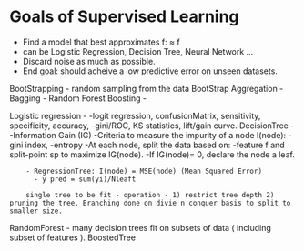 # Goals of Supervised Learning
  - Find a model that best approximates f: ≈ f
  - can be Logistic Regression, Decision Tree, Neural Network ...
  - Discard noise as much as possible.
  - End goal: should acheive a low predictive error on unseen datasets.


BootStrapping - random sampling from the data
BootStrap Aggregation - Bagging - Random Forest
Boosting - 

Logistic regression - 
        -logit regression, confusionMatrix, sensitivity, specificity, accuracy, 
        -gini/ROC, KS statistics, lift/gain curve.
DecisionTree - 
        -Information Gain (IG) 
        -Criteria to measure the impurity of a node I(node):
          -gini index,
          -entropy
        -At each node, split the data based on:
          -feature f and split-point sp to maximize IG(node).
          -If IG(node)= 0, declare the node a leaf.
        
        - RegressionTree: I(node) = MSE(node) (Mean Squared Error)
          - y pred = sum(yi)/Nleaft
          
        single tree to be fit - operation - 1) restrict tree depth 2) pruning the tree. Branching done on divie n conquer basis to split to smaller size.
RandomForest - many decision trees fit on subsets of data ( including subset of features ).
BoostedTree
